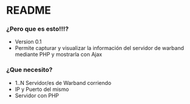 # README #

### ¿Pero que es esto!!!? ###


* Version 0.1
* Permite capturar y visualizar la información del servidor de warband mediante PHP y mostrarla con Ajax

### ¿Que necesito? ###

* 1..N Servidor/es de Warband corriendo 
* IP y Puerto del mismo
* Servidor con PHP